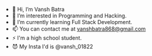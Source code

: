 - 👋 Hi, I’m Vansh Batra
- 👀 I’m interested in Programming and Hacking.
- 🌱 I’m currently learning Full Stack Development.
- 📫 You can contact me at vanshbatra868@gmail.com
- ⚡ I'm a high school student.
- 😈 My Insta I'd is @vansh_01822


